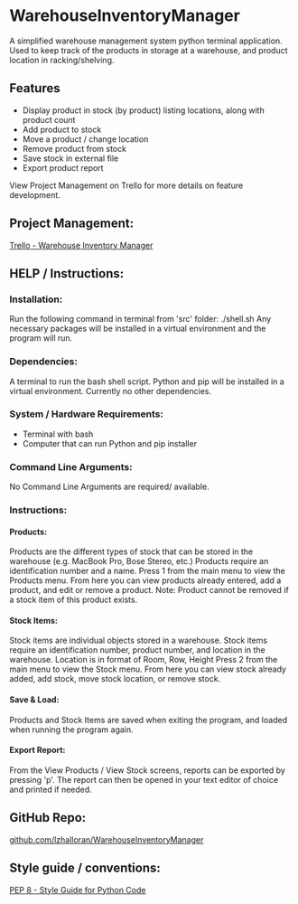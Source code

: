 # WarehouseInventoryManager
A simplified warehouse management system python terminal application.
Used to keep track of the products in storage at a warehouse, and product location in racking/shelving.

## Features
- Display product in stock (by product) listing locations, along with product count
- Add product to stock
- Move a product / change location
- Remove product from stock
- Save stock in external file
- Export product report

View Project Management on Trello for more details on feature development.

## Project Management:
[Trello - Warehouse Inventory Manager](https://trello.com/b/zAEdR9ws/warehouseinventorymanager)

## HELP / Instructions:
### Installation:
Run the following command in terminal from 'src' folder:
./shell.sh
Any necessary packages will be installed in a virtual environment and the program will run.
### Dependencies:
A terminal to run the bash shell script. Python and pip will be installed in a virtual environment.
Currently no other dependencies.
### System / Hardware Requirements:
- Terminal with bash
- Computer that can run Python and pip installer
### Command Line Arguments:
No Command Line Arguments are required/ available.

### Instructions:
#### Products:
Products are the different types of stock that can be stored in the warehouse (e.g. MacBook Pro, Bose Stereo, etc.)
Products require an identification number and a name.
Press 1 from the main menu to view the Products menu. From here you can view products already entered, add a product, and edit or remove a product.
Note: Product cannot be removed if a stock item of this product exists.

#### Stock Items:
Stock items are individual objects stored in a warehouse.
Stock items require an identification number, product number, and location in the warehouse.
Location is in format of Room, Row, Height
Press 2 from the main menu to view the Stock menu. From here you can view stock already added, add stock, move stock location, or remove stock.

#### Save & Load:
Products and Stock Items are saved when exiting the program, and loaded when running the program again.

#### Export Report:
From the View Products / View Stock screens, reports can be exported by pressing 'p'. The report can then be opened in your text editor of choice and printed if needed.

#### 
## GitHub Repo:
[github.com/lzhalloran/WarehouseInventoryManager](https://github.com/lzhalloran/WarehouseInventoryManager)

## Style guide / conventions:
[PEP 8 - Style Guide for Python Code](https://peps.python.org/pep-0008/)